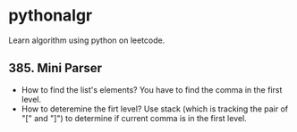 # pythonalgr
Learn algorithm using python on leetcode.

## 385. Mini Parser
* How to find the list's elements? You have to find the comma in the first level. 
* How to deteremine the firt level? Use stack (which is tracking the pair of "[" and "]") to determine if current comma is in the first level. 
